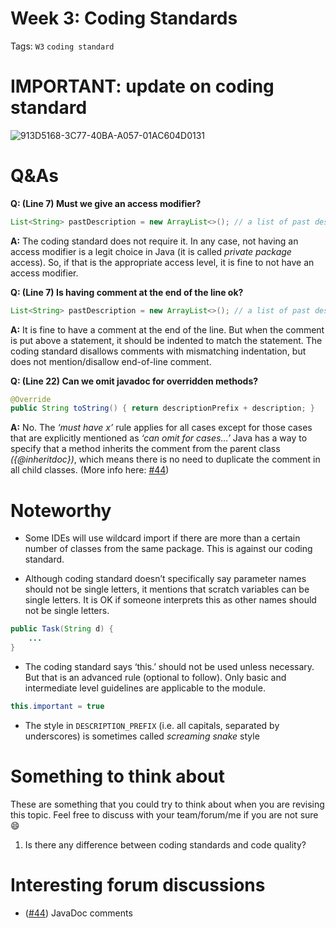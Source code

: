 # Week 3: Coding Standards

Tags: `W3` `coding standard`

# IMPORTANT: update on coding standard

![913D5168-3C77-40BA-A057-01AC604D0131](https://user-images.githubusercontent.com/60144099/187239008-a71aa75b-8297-4b2a-92c3-3a875b5e0cc2.jpeg)

# Q&As

**Q: (Line 7) Must we give an access modifier?**  

```java
List<String> pastDescription = new ArrayList<>(); // a list of past descriptions
```

**A:** The coding standard does not require it. In any case, not having an access modifier is a legit choice in Java (it is called *private package* access). So, if that is the appropriate access level, it is fine to not have an access modifier. 

**Q: (Line 7) Is having comment at the end of the line ok?**

```java
List<String> pastDescription = new ArrayList<>(); // a list of past descriptions
```

**A:** It is fine to have a comment at the end of the line. But when the comment is put above a statement, it should be indented to match the statement. The coding standard disallows comments with mismatching indentation, but does not mention/disallow end-of-line comment. 

**Q: (Line 22) Can we omit javadoc for overridden methods?**

```java
@Override
public String toString() { return descriptionPrefix + description; }
```

**A:** No. The *‘must have x’* rule applies for all cases except for those cases that are explicitly mentioned as *‘can omit for cases…’* Java has a way to specify that a method inherits the comment from the parent class *({@inheritdoc})*, which means there is no need to duplicate the comment in all child classes. (More info here: [#44](https://github.com/nus-cs2103-AY2223S1/forum/issues/44#issuecomment-1221465365))


# Noteworthy

- Some IDEs will use wildcard import if there are more than a certain number of classes from the same package. This is against our coding standard.

- Although coding standard doesn’t specifically say parameter names should not be single letters, it mentions that scratch variables can be single letters. It is OK if someone interprets this as other names should not be single letters.
 
```java
public Task(String d) {
    ...
}
``` 

- The coding standard says ‘this.’ should not be used unless necessary. But that is an advanced rule (optional to follow). Only basic and intermediate level guidelines are applicable to the module.
    
```java
this.important = true
```
    
- The style in `DESCRIPTION_PREFIX` (i.e. all capitals, separated by underscores) is sometimes called *screaming snake* style

# Something to think about

These are something that you could try to think about when you are revising this topic. Feel free to discuss with your team/forum/me if you are not sure 😄

1. Is there any difference between coding standards and code quality?

# Interesting forum discussions
- ([#44](https://github.com/nus-cs2103-AY2223S1/forum/issues/44)) JavaDoc comments